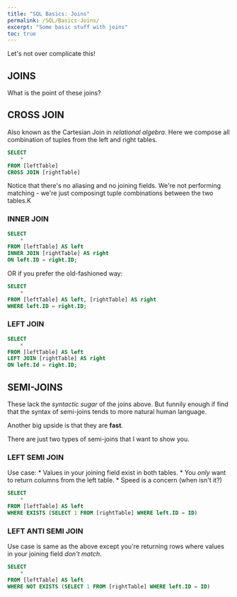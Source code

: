 ```yaml
---
title: "SQL Basics: Joins"
permalink: /SQL/Basics-Joins/
excerpt: "Some basic stuff with joins"
toc: true
---
```


Let's not over complicate this!

## JOINS

What is the point of these joins?

## CROSS JOIN 

Also known as the Cartesian Join in _relational algebra_. Here we compose all combination of tuples from the left and right tables.

```sql
SELECT
	*
FROM [leftTable] 
CROSS JOIN [rightTable]
```

Notice that there's no aliasing and no joining fields.
We're not performing matching - we're just composingt tuple combinations between the two tables.K
### INNER JOIN

```sql
SELECT
	*
FROM [leftTable] AS left
INNER JOIN [rightTable] AS right
ON left.ID = right.ID;
```

OR if you prefer the old-fashioned way:

```sql
SELECT
	*
FROM [leftTable] AS left, [rightTable] AS right
WHERE left.ID = right.ID;
```

### LEFT JOIN

```sql
SELECT
	*
FROM [leftTable] AS left
LEFT JOIN [rightTable] AS right
ON left.Id = right.ID;
```

## SEMI-JOINS

These lack the _syntactic sugar_ of the joins above. 
But funnily enough if find that the syntax of semi-joins tends to more natural human language.

Another big upside is that they are **fast**.

There are just two types of semi-joins that I want to show you.

### LEFT SEMI JOIN

Use case:
	* Values in your joining field exist in both tables.
	* You _only_ want to return columns from the left table.
	* Speed is a concern (when isn't it?)

```sql
SELECT
	*
FROM [leftTable] AS left
WHERE EXISTS (SELECT 1 FROM [rightTable] WHERE left.ID = ID)
```

### LEFT ANTI SEMI JOIN

Use case is same as the above except you're returning rows where values in your joining field _don't match_.

```sql
SELECT
	*
FROM [leftTable] AS left
WHERE NOT EXISTS (SELECT 1 FROM [rightTable] WHERE left.ID = ID)
```




